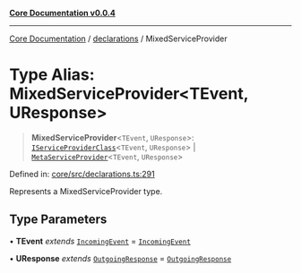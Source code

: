 [**Core Documentation v0.0.4**](../../README.md)

***

[Core Documentation](../../modules.md) / [declarations](../README.md) / MixedServiceProvider

# Type Alias: MixedServiceProvider\<TEvent, UResponse\>

> **MixedServiceProvider**\<`TEvent`, `UResponse`\>: [`IServiceProviderClass`](IServiceProviderClass.md)\<`TEvent`, `UResponse`\> \| [`MetaServiceProvider`](../interfaces/MetaServiceProvider.md)\<`TEvent`, `UResponse`\>

Defined in: [core/src/declarations.ts:291](https://github.com/stonemjs/core/blob/8c14a336c794eb98d8513b950cb1c2786962eaaf/src/declarations.ts#L291)

Represents a MixedServiceProvider type.

## Type Parameters

• **TEvent** *extends* [`IncomingEvent`](../../events/IncomingEvent/classes/IncomingEvent.md) = [`IncomingEvent`](../../events/IncomingEvent/classes/IncomingEvent.md)

• **UResponse** *extends* [`OutgoingResponse`](../../events/OutgoingResponse/classes/OutgoingResponse.md) = [`OutgoingResponse`](../../events/OutgoingResponse/classes/OutgoingResponse.md)
